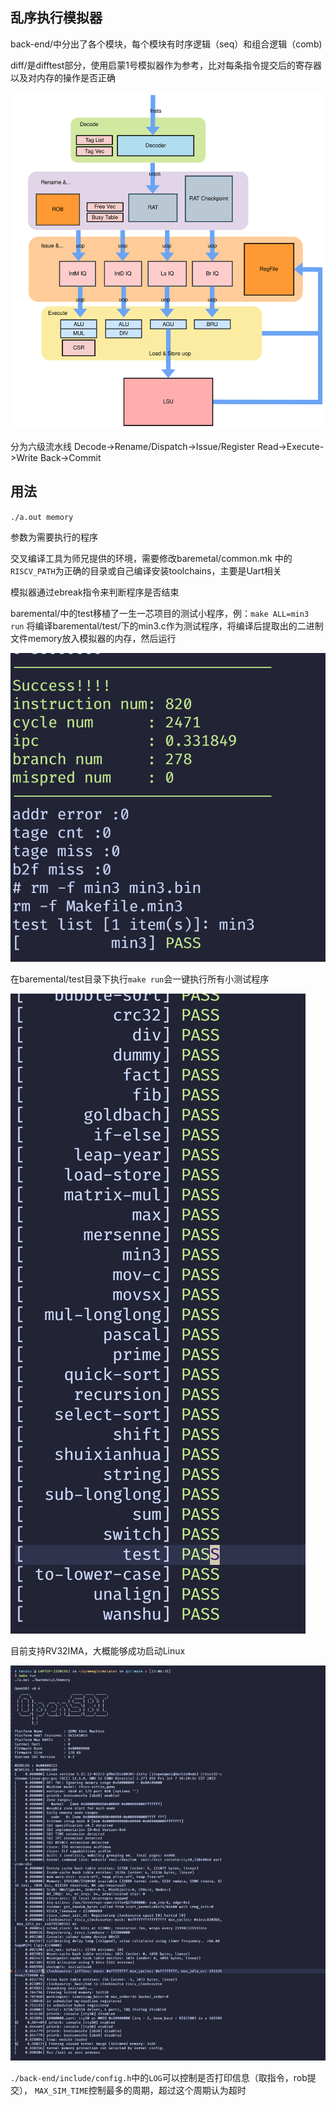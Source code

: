## 乱序执行模拟器

back-end/中分出了各个模块，每个模块有时序逻辑（seq）和组合逻辑（comb)

diff/是difftest部分，使用启蒙1号模拟器作为参考，比对每条指令提交后的寄存器以及对内存的操作是否正确


![后端架构图](./arch.svg)

分为六级流水线   Decode->Rename/Dispatch->Issue/Register Read->Execute->Write Back->Commit

## 用法

`./a.out memory`

参数为需要执行的程序

交叉编译工具为师兄提供的环境，需要修改baremetal/common.mk
中的`RISCV_PATH`为正确的目录或自己编译安装toolchains，主要是Uart相关


模拟器通过ebreak指令来判断程序是否结束

baremental/中的test移植了一生一芯项目的测试小程序，例：`make ALL=min3 run` 将编译baremental/test/下的min3.c作为测试程序，将编译后提取出的二进制文件memory放入模拟器的内存，然后运行

![min3](./min3.png)

在baremental/test目录下执行`make run`会一键执行所有小测试程序 

![所有测试](./all.png)

目前支持RV32IMA，大概能够成功启动Linux

![Linux](./Linux.png)

`./back-end/include/config.h`中的`LOG`可以控制是否打印信息（取指令，rob提交），
`MAX_SIM_TIME`控制最多的周期，超过这个周期认为超时

